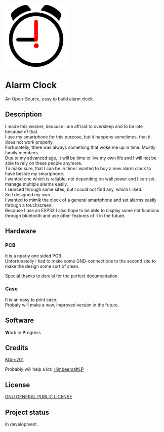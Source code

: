 <img src="AlarmClock.svg" alt="alarm clock" height="200"/>

# Alarm Clock
An Open-Source, easy to build alarm clock.

## Description
I made this wecker, because I am affraid to oversleep and to be late because of that.  
I use my smartphone for this purpose, but it happens sometimes, that it does not work properly.  
Fortunatelly, there was always something that woke me up in time. Mostly family members.  
Due to my advanced age, it will be time to live my own life and I will not be able to rely on these people anymore.  
To make sure, that I can be in time I wanted to buy a new alarm clock to have beside my smartphone.  
I wanted one which is reliable, not depending on wall power and I can set, manage multiple alarms easily.  
I searced through some sites, but I could not find any, which I liked.  
So I designed my own.  
I wanted to mimik the clock of a general smartphone and set alarms easily through a touchscreen.  
Because I use an ESP32 I also hope to be able to display some notifications through bluetooth and use other features of it in the future.   

## Hardware
### PCB
It is a nearly one sided PCB.   
Unfortunatelly I had to make some GND-connections to the second site to make the design some sort of clean.  
  
Special thanks to [dereisl](https://github.com/dereisl) for the perfect [documentation](https://github.com/dereisl/esp32-radio).  

### Case
It is an easy to print case.  
Probaly will make a new, improved version in the future.

## Software
**W**ork **i**n **P**rogress

## Credits
[KGeri201](https://github.com/KGeri201)

Probably will help a lot: [HimbeersaftLP](https://github.com/HimbeersaftLP)

## License
[GNU GENERAL PUBLIC LICENSE](https://choosealicense.com/licenses/gpl-3.0/)

## Project status
In development.
